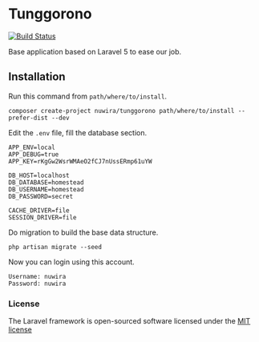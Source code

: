 # Tunggorono

[![Build Status](https://travis-ci.org/Nuwira/tunggorono.svg)](https://travis-ci.org/Nuwira/tunggorono)

Base application based on Laravel 5 to ease our job.

## Installation

Run this command from `path/where/to/install`.
```
composer create-project nuwira/tunggorono path/where/to/install --prefer-dist --dev
```

Edit the `.env` file, fill the database section.
```
APP_ENV=local
APP_DEBUG=true
APP_KEY=rKgGw2WsrWMAeO2fCJ7nUssERmp61uYW

DB_HOST=localhost
DB_DATABASE=homestead
DB_USERNAME=homestead
DB_PASSWORD=secret

CACHE_DRIVER=file
SESSION_DRIVER=file
```

Do migration to build the base data structure.
```
php artisan migrate --seed
```

Now you can login using this account.
```
Username: nuwira
Password: nuwira
```

### License

The Laravel framework is open-sourced software licensed under the [MIT license](http://opensource.org/licenses/MIT)
